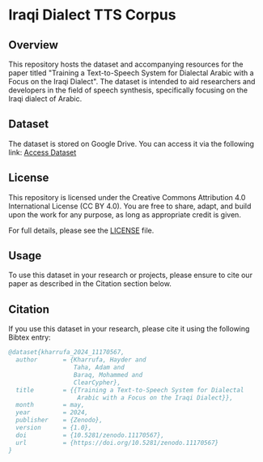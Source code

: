 # Iraqi Dialect TTS Corpus

## Overview
This repository hosts the dataset and accompanying resources for the paper titled "Training a Text-to-Speech System for Dialectal Arabic with a Focus on the Iraqi Dialect". The dataset is intended to aid researchers and developers in the field of speech synthesis, specifically focusing on the Iraqi dialect of Arabic.

## Dataset
The dataset is stored on Google Drive. You can access it via the following link:
[Access Dataset](https://drive.google.com/path_to_your_dataset)

## License
This repository is licensed under the Creative Commons Attribution 4.0 International License (CC BY 4.0). You are free to share, adapt, and build upon the work for any purpose, as long as appropriate credit is given.

For full details, please see the [LICENSE](LICENSE) file.

## Usage
To use this dataset in your research or projects, please ensure to cite our paper as described in the Citation section below.

## Citation
If you use this dataset in your research, please cite it using the following Bibtex entry:

```bibtex
@dataset{kharrufa_2024_11170567,
  author       = {Kharrufa, Hayder and
                  Taha, Adam and
                  Baraq, Mohammed and
                  ClearCypher},
  title        = {{Training a Text-to-Speech System for Dialectal 
                   Arabic with a Focus on the Iraqi Dialect}},
  month        = may,
  year         = 2024,
  publisher    = {Zenodo},
  version      = {1.0},
  doi          = {10.5281/zenodo.11170567},
  url          = {https://doi.org/10.5281/zenodo.11170567}
}

